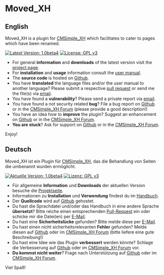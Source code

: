 Moved_XH
========

English
-------

Moved_XH is a plugin for [CMSimple_XH](http://www.cmsimple-xh.org/) which facilitates to cater to pages which have been renamed.

[![Latest Version: 1.0beta4](https://img.shields.io/badge/Latest%20Version-1.0beta4-red.svg)](https://github.com/cmb69/moved_xh/releases/tag/1.0beta4)
[![License: GPL v3](https://img.shields.io/badge/License-GPL%20v3-blue.svg)](http://www.gnu.org/licenses/gpl-3.0)

* For general **information** and **downloads** of the latest version visit the [project page](http://3-magi.net/?CMSimple_XH/Moved_XH).
* For **installation** and **usage** information consult the [user manual](https://htmlpreview.github.io/?https://github.com/cmb69/moved_xh/blob/master/help/help.htm).
* The **source code** is hosted on [Github](https://github.com/cmb69/moved_xh).
* You have **translated** the language files and/or the user manual to another language?  Please submit a respective [pull request](https://github.com/cmb69/moved_xh/compare) or send me the file(s) via [email](mailto:cmbecker69@gmx.de).
* You have found a **vulnerability**?  Please send a private report via [email](mailto:cmbecker69@gmx.de).
* You have found a not security related **bug**?  File a bug report on [Github](https://github.com/cmb69/moved_xh/issues/new?labels=bug) or in the [CMSimple_XH Forum](https://cmsimpleforum.com/) (please provide a good description!)
* You have an idea how to **improve** the plugin?  Suggest an enhancement on [Github](https://github.com/cmb69/moved_xh/issues/new?labels=enhancement) or in the [CMSimple_XH Forum](https://cmsimpleforum.com/).
* **You are stuck**?  Ask for support on [Github](https://github.com/cmb69/moved_xh/issues/new?labels=question) or in the [CMSimple_XH Forum](https://cmsimpleforum.com/).

Enjoy!

Deutsch
-------

Moved_XH ist ein Plugin für [CMSimple_XH](http://www.cmsimple-xh.org/de/), das die Behandlung von Seiten die umbenannt wurden ermöglicht.

[![Aktuelle Version: 1.0beta4](https://img.shields.io/badge/Aktuelle%20Version-1.0beta4-red.svg)](https://github.com/cmb69/moved_xh/releases/tag/1.0beta4)
[![Lizenz: GPL v3](https://img.shields.io/badge/Lizenz-GPL%20v3-blue.svg)](http://www.gnu.org/licenses/gpl-3.0)

* Für allgemeine **Information** und **Downloads** der aktuellen Version besuche die [Projektseite](http://3-magi.net/de/?CMSimple_XH/Moved_XH).
* Informationen zu **Installation** und **Verwendung** findest du im [Handbuch](https://htmlpreview.github.io/?https://github.com/cmb69/moved_xh/blob/master/help/help_de.htm).
* Der **Quellcode** wird auf [Github](https://github.com/cmb69/moved_xh) gehostet.
* Du hast die Sprachdatei und/oder das Handbuch in eine andere Sprache **übersetzt**? Bitte reiche einen entsprechenden [Pull-Request](https://github.com/cmb69/moved_xh/compare) ein oder schicke mir die Datei(en) per [E-Mail](mailto:cmbecker69@gmx.de).
* Du hast eine **Sicherheitslücke** gefunden? Bitte melde diese per [E-Mail](mailto:cmbecker69@gmx.de).
* Du hast einen nicht sicherheitsrelevanten **Fehler** gefunden? Melde diesen auf [Github](https://github.com/cmb69/moved_xh/issues/new?labels=bug) oder im [CMSimple_XH Forum](https://cmsimpleforum.com/) (bitte liefere eine gute Beschreibung!)
* Du hast eine Idee wie das Plugin **verbessert** werden könnte? Schlage die Verbesserung auf [Github](https://github.com/cmb69/moved_xh/issues/new?labels=enhancement) oder im [CMSimple_XH Forum](https://cmsimpleforum.com/) vor.
* **Du kommst nicht weiter**?  Frage nach Unterstützung auf [Github](https://github.com/cmb69/moved_xh/issues/new?labels=question) oder im [CMSimple_XH Forum](https://cmsimpleforum.com/).

Viel Spaß!
